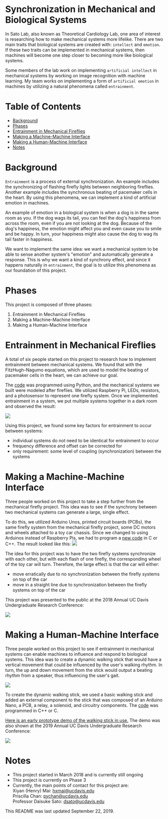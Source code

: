 # Synchronization in Mechanical and Biological Systems
In Sato Lab, also known as Theoretical Cardiology Lab, one area of interest is researching how to make mechanical systems more lifelike. There are two main traits that biological systems are created with: `intellect` and `emotion`. If these two traits can be implemented in mechanical systems, then machines will become one step closer to becoming more like biological systems.

Some members of the lab work on implementing `artificial intellect` in mechanical systems by working on image recognition with machine learning. My team works on implementing a form of `artificial emotion` in machines by utilizing a natural phenomena called `entrainment`. 

# Table of Contents
- [Background](#bg)
- [Phases](#phases)
- [Entrainment in Mechanical Fireflies](#fireflies)
- [Making a Machine-Machine Interface](#machine)
- [Making a Human-Machine Interface](#human)
- [Notes](#notes)

<a id="bg"></a>

# Background
`Entrainment` is a process of external synchronization. An example includes the synchronizing of flashing firefly lights between neighboring fireflies. Another example includes the synchronous beating of pacemaker cells in the heart. By using this phenomena, we can implement a kind of artificial emotion in machines.

An example of emotion in a biological system is when a dog is in the same room as you. If the dog wags its tail, you can feel the dog's happiness from across the room, even if you are not looking at the dog. Because of the dog's happiness, the emotion might affect you and even cause you to smile and be happy. In turn, your happiness might also cause the dog to wag its tail faster in happiness.

We want to implement the same idea: we want a mechanical system to be able to sense another system's "emotion" and automatically generate a response. This is why we want a kind of synchrony effect, and since it happens naturally in `entrainment`, the goal is to utilize this phenomena as our foundation of this project.

<a id="phases"></a>

# Phases
This project is composed of three phases:
1. Entrainment in Mechanical Fireflies
2. Making a Machine-Machine Interface
3. Making a Human-Machine Interface

<a id="fireflies"></a>

# Entrainment in Mechanical Fireflies
A total of six people started on this project to research how to implement entrainment between mechanical systems. We found that with the FitzHugh-Nagumo equations, which are used to model the beating of pacemaker cells in the heart, we can achieve our goal.

The [code](mechanical-fireflies/calibme_C.py) was programmed using Python, and the mechanical systems we built were modeled after fireflies. We utilized Raspberry Pi, LEDs, resistors, and a photosensor to represent one firefly system. Once we implemented entrainment in a system, we put multiple systems together in a dark room and observed the result:

<img src="digitalfireflies.gif">

Using this project, we found some key factors for entrainment to occur between systems:
- individual systems do not need to be identical for entrainment to occur
- frequency difference and offset can be corrected for
- only requirement: some level of coupling (synchronization) between the systems

<a id="machine"></a>

# Making a Machine-Machine Interface
Three people worked on this project to take a step further from the mechanical firefly project. This idea was to see if the synchrony between two mechanical systems can generate a large, single effect.

To do this, we utilized Arduino Unos, printed circuit boards (PCBs), the same firefly system from the mechanical firefly project, some DC motors and wheels attached to a toy car chassis. Since we changed to using Arduinos instead of Raspberry Pis, we had to program a [new code](machine-machine/motorsFHN.ino) in C or C++. The result looked like this:
<img src="machine-machine/car.jpg">

The idea for this project was to have the two firefly systems synchronize with each other, but with each flash of one firefly, the corresponding wheel of the toy car will turn. Therefore, the large effect is that the car will either:
- move erratically due to no synchronization between the firefly systems on top of the car
- move in a straight line due to synchronization between the firefly systems on top of the car

This project was presented to the public at the 2018 Annual UC Davis Undergraduate Research Conference:

<img src="machine-machine/URC2018.png">

<a id="human"></a>

# Making a Human-Machine Interface
Three people worked on this project to see if entrainment in mechanical systems can enable machines to influence and respond to biological systems. This idea was to create a dynamic walking stick that would have a vertical movement that could be influenced by the user's walking rhythm. In turn, the up and down movement from the stick would output a beating rhythm from a speaker, thus influencing the user's gait.

<img src="human-machine/stick_diagram.png">

To create the dynamic walking stick, we used a basic walking stick and added an external component to the stick that was composed of an Arduino Nano, a PCB, a relay, a solenoid, and circuitry components. The [code](human-machine/_8ChannelWithFHN_Speaker.ino) was programmed in C++ or C.

[Here is an early prototype demo of the walking stick in use.](human-machine/stick_demo.mp4) The demo was also shown at the 2019 Annual UC Davis Undergraduate Research Conference:

<img src="human-machine/URC2019.png">

<a id="notes"></a>

# Notes
- This project started in March 2018 and is currently still ongoing
- This project is currently on Phase 3
- Currently, the main points of contact for this project are: \
Xiyan (Henry) Mai: hxmai@ucdavis.edu \
Priscilla Chan: pychan@ucdavis.edu \
Professor Daisuke Sato: dsato@ucdavis.edu

This README was last updated September 22, 2019.